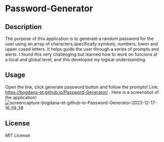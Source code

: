 # Password-Generator

## Description

The purpose of this application is to generate a random password for the user using an array of characters,specifically symbols, numbers, lower and upper cased letters. It helps guide the user through a series of prompts and alerts. 
I found this very challenging but learned how to work on funcions at a local and global level, and this developed my logical understanding. 

## Usage

Open the link, click generate password button and follow the prompts! Link: https://bogdana-et.github.io/Password-Generator/ . 
Here is a screenshot of the application!
![screencapture-bogdana-et-github-io-Password-Generator-2023-12-17-16_59_38](https://github.com/bogdana-et/Password-Generator/assets/146033718/cb7c509c-b0dc-4d85-b973-a43a51b1afd7)

## License

MIT License
